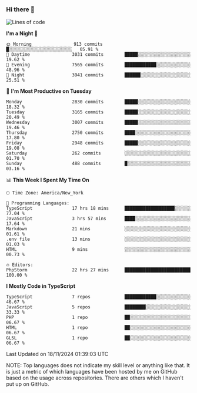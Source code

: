 ### Hi there 👋

<!--
**LynxJinxxy/LynxJinxxy** is a ✨ _special_ ✨ repository because its `README.md` (this file) appears on your GitHub profile.

Here are some ideas to get you started:

- 🔭 I’m currently working on ...
- 🌱 I’m currently learning ...
- 👯 I’m looking to collaborate on ...
- 🤔 I’m looking for help with ...
- 💬 Ask me about ...
- 📫 How to reach me: ...
- 😄 Pronouns: ...
- ⚡ Fun fact: ...
-->

<!--START_SECTION:waka-->
![Lines of code](https://img.shields.io/badge/From%20Hello%20World%20I%27ve%20Written-32.2%20million%20lines%20of%20code-blue)

**I'm a Night 🦉** 

```text
🌞 Morning                913 commits         █░░░░░░░░░░░░░░░░░░░░░░░░   05.91 % 
🌆 Daytime                3031 commits        █████░░░░░░░░░░░░░░░░░░░░   19.62 % 
🌃 Evening                7565 commits        ████████████░░░░░░░░░░░░░   48.96 % 
🌙 Night                  3941 commits        ██████░░░░░░░░░░░░░░░░░░░   25.51 % 
```
📅 **I'm Most Productive on Tuesday** 

```text
Monday                   2830 commits        █████░░░░░░░░░░░░░░░░░░░░   18.32 % 
Tuesday                  3165 commits        █████░░░░░░░░░░░░░░░░░░░░   20.49 % 
Wednesday                3007 commits        █████░░░░░░░░░░░░░░░░░░░░   19.46 % 
Thursday                 2750 commits        ████░░░░░░░░░░░░░░░░░░░░░   17.80 % 
Friday                   2948 commits        █████░░░░░░░░░░░░░░░░░░░░   19.08 % 
Saturday                 262 commits         ░░░░░░░░░░░░░░░░░░░░░░░░░   01.70 % 
Sunday                   488 commits         █░░░░░░░░░░░░░░░░░░░░░░░░   03.16 % 
```


📊 **This Week I Spent My Time On** 

```text
🕑︎ Time Zone: America/New_York

💬 Programming Languages: 
TypeScript               17 hrs 18 mins      ███████████████████░░░░░░   77.04 % 
JavaScript               3 hrs 57 mins       ████░░░░░░░░░░░░░░░░░░░░░   17.64 % 
Markdown                 21 mins             ░░░░░░░░░░░░░░░░░░░░░░░░░   01.61 % 
.env file                13 mins             ░░░░░░░░░░░░░░░░░░░░░░░░░   01.03 % 
HTML                     9 mins              ░░░░░░░░░░░░░░░░░░░░░░░░░   00.73 % 

🔥 Editors: 
PhpStorm                 22 hrs 27 mins      █████████████████████████   100.00 % 
```

**I Mostly Code in TypeScript** 

```text
TypeScript               7 repos             ████████████░░░░░░░░░░░░░   46.67 % 
JavaScript               5 repos             ████████░░░░░░░░░░░░░░░░░   33.33 % 
PHP                      1 repo              ██░░░░░░░░░░░░░░░░░░░░░░░   06.67 % 
HTML                     1 repo              ██░░░░░░░░░░░░░░░░░░░░░░░   06.67 % 
GLSL                     1 repo              ██░░░░░░░░░░░░░░░░░░░░░░░   06.67 % 
```




 Last Updated on 18/11/2024 01:39:03 UTC
<!--END_SECTION:waka-->
NOTE: Top languages does not indicate my skill level or anything like that. It is just a metric of which languages have been hosted by me on GitHub based on the usage across repositories. There are others which I haven't put up on GitHub.
